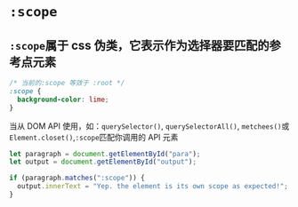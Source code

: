 # `:scope`

## `:scope`属于 css 伪类，它表示作为选择器要匹配的参考点元素

```css
/* 当前的:scope 等效于 :root */
:scope {
  background-color: lime;
}
```

当从 DOM API 使用，如：`querySelector()`, `querySelectorAll()`, `metchees()`或`Element.closet()`,`:scope`匹配你调用的 API 元素

```js
let paragraph = document.getElementById("para");
let output = document.getElementById("output");

if (paragraph.matches(":scope")) {
  output.innerText = "Yep. the element is its own scope as expected!";
}
```
